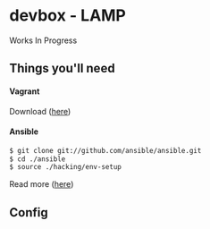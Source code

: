 devbox - LAMP
=============

Works In Progress

## Things you'll need

#### Vagrant

Download ([here](http://www.vagrantup.com/))


#### Ansible

```bash
$ git clone git://github.com/ansible/ansible.git
$ cd ./ansible
$ source ./hacking/env-setup
```

Read more ([here](http://docs.ansible.com/intro_installation.html))

## Config
